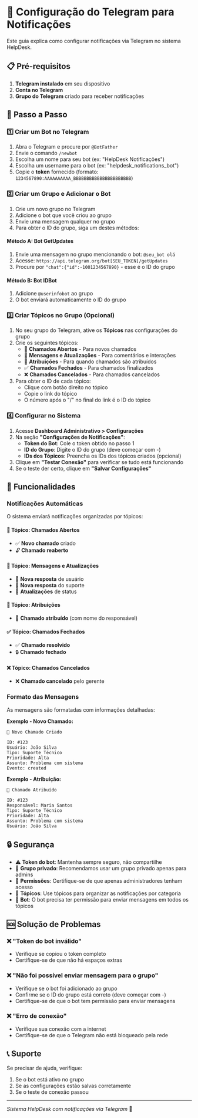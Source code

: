 # 🤖 Configuração do Telegram para Notificações

Este guia explica como configurar notificações via Telegram no sistema HelpDesk.

## 📋 Pré-requisitos

1. **Telegram instalado** em seu dispositivo
2. **Conta no Telegram**
3. **Grupo do Telegram** criado para receber notificações

## 🔧 Passo a Passo

### 1️⃣ Criar um Bot no Telegram

1. Abra o Telegram e procure por `@BotFather`
2. Envie o comando `/newbot`
3. Escolha um nome para seu bot (ex: "HelpDesk Notificações")
4. Escolha um username para o bot (ex: "helpdesk_notifications_bot")
5. Copie o **token** fornecido (formato: `1234567890:AAAAAAAAAA_BBBBBBBBBBBBBBBBBBBBBB`)

### 2️⃣ Criar um Grupo e Adicionar o Bot

1. Crie um novo grupo no Telegram
2. Adicione o bot que você criou ao grupo
3. Envie uma mensagem qualquer no grupo
4. Para obter o ID do grupo, siga um destes métodos:

#### Método A: Bot GetUpdates
1. Envie uma mensagem no grupo mencionando o bot: `@seu_bot olá`
2. Acesse: `https://api.telegram.org/bot[SEU_TOKEN]/getUpdates`
3. Procure por `"chat":{"id":-1001234567890}` - esse é o ID do grupo

#### Método B: Bot IDBot
1. Adicione `@userinfobot` ao grupo
2. O bot enviará automaticamente o ID do grupo

### 3️⃣ Criar Tópicos no Grupo (Opcional)

1. No seu grupo do Telegram, ative os **Tópicos** nas configurações do grupo
2. Crie os seguintes tópicos:
   - 📝 **Chamados Abertos** - Para novos chamados
   - 💬 **Mensagens e Atualizações** - Para comentários e interações
   - 👤 **Atribuições** - Para quando chamados são atribuídos
   - ✅ **Chamados Fechados** - Para chamados finalizados
   - ❌ **Chamados Cancelados** - Para chamados cancelados
3. Para obter o ID de cada tópico:
   - Clique com botão direito no tópico
   - Copie o link do tópico
   - O número após o "/" no final do link é o ID do tópico

### 4️⃣ Configurar no Sistema

1. Acesse **Dashboard Administrativo > Configurações**
2. Na seção **"Configurações de Notificações"**:
   - **Token do Bot**: Cole o token obtido no passo 1
   - **ID do Grupo**: Digite o ID do grupo (deve começar com -)
   - **IDs dos Tópicos**: Preencha os IDs dos tópicos criados (opcional)
3. Clique em **"Testar Conexão"** para verificar se tudo está funcionando
4. Se o teste der certo, clique em **"Salvar Configurações"**

## 🎯 Funcionalidades

### Notificações Automáticas
O sistema enviará notificações organizadas por tópicos:

#### 📝 Tópico: Chamados Abertos
- ✅ **Novo chamado** criado
- 🔓 **Chamado reaberto**

#### 💬 Tópico: Mensagens e Atualizações
- 📝 **Nova resposta** de usuário
- 💬 **Nova resposta** do suporte
- 🔄 **Atualizações** de status

#### 👤 Tópico: Atribuições
- 👤 **Chamado atribuído** (com nome do responsável)

#### ✅ Tópico: Chamados Fechados
- ✅ **Chamado resolvido**
- 🔒 **Chamado fechado**

#### ❌ Tópico: Chamados Cancelados
- ❌ **Chamado cancelado** pelo gerente

### Formato das Mensagens
As mensagens são formatadas com informações detalhadas:

**Exemplo - Novo Chamado:**
```
📨 Novo Chamado Criado

ID: #123
Usuário: João Silva
Tipo: Suporte Técnico
Prioridade: Alta
Assunto: Problema com sistema
Evento: created
```

**Exemplo - Atribuição:**
```
👤 Chamado Atribuído

ID: #123
Responsável: Maria Santos
Tipo: Suporte Técnico
Prioridade: Alta
Assunto: Problema com sistema
Usuário: João Silva
```

## 🔒 Segurança

- ⚠️ **Token do bot**: Mantenha sempre seguro, não compartilhe
- 🔐 **Grupo privado**: Recomendamos usar um grupo privado apenas para admins
- 👥 **Permissões**: Certifique-se de que apenas administradores tenham acesso
- 📝 **Tópicos**: Use tópicos para organizar as notificações por categoria
- 🤖 **Bot**: O bot precisa ter permissão para enviar mensagens em todos os tópicos

## 🆘 Solução de Problemas

### ❌ "Token do bot inválido"
- Verifique se copiou o token completo
- Certifique-se de que não há espaços extras

### ❌ "Não foi possível enviar mensagem para o grupo"
- Verifique se o bot foi adicionado ao grupo
- Confirme se o ID do grupo está correto (deve começar com -)
- Certifique-se de que o bot tem permissão para enviar mensagens

### ❌ "Erro de conexão"
- Verifique sua conexão com a internet
- Certifique-se de que o Telegram não está bloqueado pela rede

## 📞 Suporte

Se precisar de ajuda, verifique:
1. Se o bot está ativo no grupo
2. Se as configurações estão salvas corretamente
3. Se o teste de conexão passou

---
*Sistema HelpDesk com notificações via Telegram* 🚀
